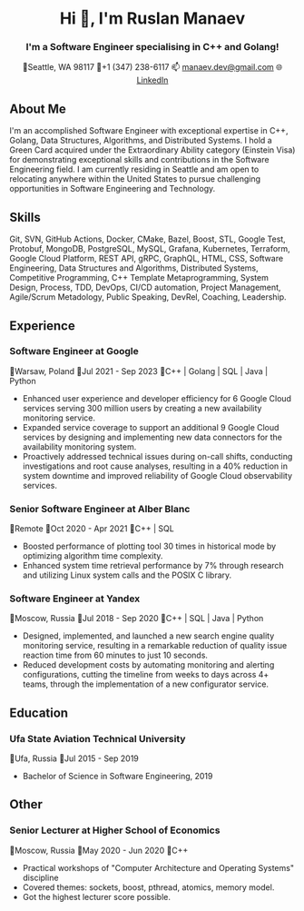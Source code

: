 <h1 align="center">Hi 👋, I'm Ruslan Manaev</h1>
<h3 align="center">I'm a Software Engineer specialising in C++ and Golang!</h3>

<p align="center">
  📍Seattle, WA 98117
  📱+1 (347) 238-6117
  📫 <a href = "mailto: manaev.dev@gmail.com">manaev.dev@gmail.com</a>
  🌐<a href="https://www.linkedin.com/in/manavrion">LinkedIn</a>
</p>

## About Me

I'm an accomplished Software Engineer with exceptional expertise in C++, Golang, Data Structures, Algorithms, and Distributed Systems. I hold a Green Card acquired under the Extraordinary Ability category (Einstein Visa) for demonstrating exceptional skills and contributions in the Software Engineering field. I am currently residing in Seattle and am open to relocating anywhere within the United States to pursue challenging opportunities in Software Engineering and Technology.

## Skills

Git, SVN, GitHub Actions, 
Docker, CMake, Bazel, Boost,
STL, Google Test, Protobuf,
MongoDB, PostgreSQL, MySQL,
Grafana, Kubernetes, Terraform,
Google Cloud Platform,
REST API, gRPC, GraphQL,
HTML, CSS,
Software Engineering,
Data Structures and Algorithms,
Distributed Systems,
Competitive Programming,
C++ Template Metaprogramming,
System Design, Process, TDD,
DevOps, CI/CD automation,
Project Management,
Agile/Scrum Metadology,
Public Speaking, DevRel,
Coaching, Leadership.

## Experience

### Software Engineer at Google
📍Warsaw, Poland 📅Jul 2021 - Sep 2023 🧰C++ | Golang | SQL | Java | Python

- Enhanced user experience and developer efficiency for 6 Google Cloud services serving 300 million users by creating a new availability monitoring service.
- Expanded service coverage to support an additional 9 Google Cloud services by designing and implementing new data connectors for the availability monitoring system.
- Proactively addressed technical issues during on-call shifts, conducting investigations and root cause analyses, resulting in a 40% reduction in system downtime and improved reliability of Google Cloud observability services.

### Senior Software Engineer at Alber Blanc
📍Remote 📅Oct 2020 - Apr 2021 🧰C++ | SQL

- Boosted performance of plotting tool 30 times in historical mode by optimizing algorithm time complexity.
- Enhanced system time retrieval performance by 7% through research and utilizing Linux system calls and the POSIX C library.

### Software Engineer at Yandex
📍Moscow, Russia 📅Jul 2018 - Sep 2020 🧰C++ | SQL | Java | Python

- Designed, implemented, and launched a new search engine quality monitoring service, resulting in a remarkable reduction of quality issue reaction time from 60 minutes to just 10 seconds.
- Reduced development costs by automating monitoring and alerting configurations, cutting the timeline from weeks to days across 4+ teams, through the implementation of a new configurator service.

## Education

### Ufa State Aviation Technical University
📍Ufa, Russia 📅Jul 2015 - Sep 2019

- Bachelor of Science in Software Engineering, 2019

## Other

### Senior Lecturer at Higher School of Economics
📍Moscow, Russia 📅May 2020 - Jun 2020 🧰C++
- Practical workshops of "Computer Architecture and Operating Systems" discipline
- Covered themes: sockets, boost, pthread, atomics, memory model.
- Got the highest lecturer score possible.
